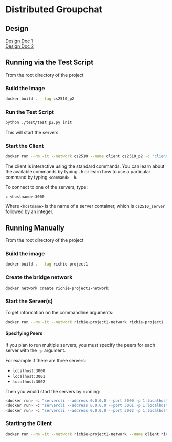 # Distributed Groupchat

## Design

[Design Doc 1](https://docs.google.com/document/d/1WtNcXEWKXn48iFw-FbrP8NJmXR1D3_HMcLqcgoYEg2k/edit?usp=sharing) \
[Design Doc 2](https://docs.google.com/document/d/12x_JduDuIfentusbBKKCICCVh_vfmNMYNwu4fKb7gNA/edit?usp=sharing)

## Running via the Test Script

From the root directory of the project

### Build the Image

```bash
docker build . --tag cs2510_p2
```

### Run the Test Script

```bash
python ./test/test_p2.py init
```

This will start the servers.

### Start the Client

```bash
docker run --rm -it --network cs2510 --name client cs2510_p2 -c "clientcli" 
```

The client is interactive using the standard commands. You can learn about the available commands by typing `-h` or learn how to use a particular command by typing `<command> -h`.

To connect to one of the servers, type:
```
c <hostname>:3000
```

Where `<hostname>` is the name of a server container, which is `cs2510_server` followed by an integer.

## Running Manually

From the root directory of the project

### Build the image

```bash
docker build . --tag richie-project1
```

### Create the bridge network

```bash
docker network create richie-project1-network
```

### Start the Server(s)

To get information on the commandline arguments:
```bash
docker run --rm -it --network richie-project1-network richie-project1 -c "servercli -h"
```

#### Specifying Peers

If you plan to run multiple servers, you must specify the peers for each server with the `-p` argument.

For example if there are three servers:
* `localhost:3000`
* `localhost:3001`
* `localhost:3002`

Then you would start the servers by running:
```bash
<docker run> -c "servercli --address 0.0.0.0 --port 3000 -p 1:localhost:3000 -p 2:localhost:3001 -p 3:localhost:3002 1" # Starts a server on localhost:3000 with ID 1 and two peers
<docker run> -c "servercli --address 0.0.0.0 --port 3001 -p 1:localhost:3000 -p 2:localhost:3001 -p 3:localhost:3002" 2
<docker run> -c "servercli --address 0.0.0.0 --port 3002 -p 1:localhost:3000 -p 2:localhost:3001 -p 3:localhost:3002" 3
```

### Starting the Client

```bash
docker run --rm -it --network richie-project1-network --name client richie-project1 -c "clientcli"
```
